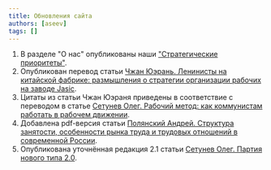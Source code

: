 ```yaml
---
title: Обновления сайта
authors: [aseev]
tags: []
---
```


1. В разделе "О нас" опубликованы наши ["Стратегические приоритеты"](/faq/strategy).
1. Опубликован перевод статьи [Чжан Юэрань. Ленинисты на китайской фабрике: размышления о стратегии организации рабочих на заводе Jasic](/docs/other/jasic).
1. Цитаты из статьи Чжан Юэраня приведены в соответствие с переводом в статье [Сетунев Олег. Рабочий метод: как коммунистам работать в рабочем движении](/docs/our/working-method).
1. Добавлена pdf-версия статьи [Полянский Андрей. Структура занятости, особенности рынка труда и трудовых отношений в современной России](/docs/our/employment).
1. Опубликована уточнённая редакция 2.1 статьи [Сетунев Олег. Партия нового типа 2.0](/docs/our/pnt-2.0).


